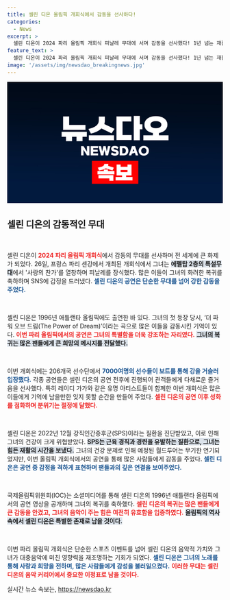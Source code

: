 ```yaml
---
title: 셀린 디온 올림픽 개회식에서 감동을 선사하다!
categories:
  - News
excerpt: >
  셀린 디온이 2024 파리 올림픽 개회식 피날레 무대에 서며 감동을 선사했다! 1년 넘는 재활 끝에 사랑의 찬가를 불러 전 세계를 울린 그녀, 1996년 애틀랜타 올림픽 기억을 소환하는 귀환의 순간!
feature_text: >
  셀린 디온이 2024 파리 올림픽 개회식 피날레 무대에 서며 감동을 선사했다! 1년 넘는 재활 끝에 사랑의 찬가를 불러 전 세계를 울린 그녀, 1996년 애틀랜타 올림픽 기억을 소환하는 귀환의 순간!
image: '/assets/img/newsdao_breakingnews.jpg'
---
```


<p><img src="/assets/img/newsdao_breakingnews.jpg" alt="cryptoinkorea 속보" /></p>

<h2 data-ke-size="size26">셀린 디온의 감동적인 무대</h2>

<p data-ke-size="size16">&nbsp;</p>

<p>셀린 디온이 <b><span style="color: #ee2323;">2024 파리 올림픽 개회식</span></b>에서 감동의 무대를 선사하며 전 세계에 큰 화제가 되었다. 26일, 프랑스 파리 센강에서 개최된 개회식에서 그녀는 <b><span style="background-color: #21538527;">에펠탑 2층의 특설무대</span></b>에서 '사랑의 찬가'를 열창하며 피날레를 장식했다. 많은 이들이 그녀의 화려한 복귀를 축하하며 SNS에 감정을 드러냈다. <b><span style="color: #1a5490;">셀린 디온의 공연은 단순한 무대를 넘어 강한 감동을 주었다.</span></b>  </p>

<p data-ke-size="size16">&nbsp;</p>

<p>셀린 디온은 1996년 애틀랜타 올림픽에도 출연한 바 있다. 그녀의 첫 등장 당시, ‘더 파워 오브 드림(The Power of Dream)’이라는 곡으로 많은 이들을 감동시킨 기억이 있다. <b><span style="color: #ee2323;">이번 파리 올림픽에서의 공연은 그녀의 특별함을 더욱 강조하는 자리였다.</span></b> <b><span style="background-color: #21538527;">그녀의 복귀는 많은 팬들에게 큰 희망의 메시지를 전달했다.</span></b>  </p>

<p data-ke-size="size16">&nbsp;</p>

<p>이번 개회식에는 206개국 선수단에서 <b><span style="color: #1a5490;">7000여명의 선수들이 보트를 통해 강을 거슬러 입장했다.</span></b> 각종 공연들은 셀린 디온의 공연 전후에 진행되어 관객들에게 다채로운 즐거움을 선사했다. 특히 레이디 가가와 같은 유명 아티스트들이 함께한 이번 개회식은 많은 이들에게 기억에 남을만한 잊지 못할 순간을 만들어 주었다. <b><span style="color: #ee2323;">셀린 디온의 공연 이후 성화를 점화하며 분위기는 절정에 달했다.</span></b>  </p>

<p data-ke-size="size16">&nbsp;</p>

<p>셀린 디온은 2022년 12월 강직인간증후군(SPS)이라는 질환을 진단받았고, 이로 인해 그녀의 건강이 크게 위협받았다. <b><span style="background-color: #21538527;">SPS는 근육 경직과 경련을 유발하는 질환으로, 그녀는 힘든 재활의 시간을 보냈다.</span></b> 그녀의 건강 문제로 인해 예정된 월드투어는 무기한 연기되었지만, 이번 올림픽 개회식에서의 공연을 통해 많은 사람들에게 감동을 주었다. <b><span style="color: #1a5490;">셀린 디온은 공연 중 감정을 격하게 표현하며 팬들과의 깊은 연결을 보여주었다.</span></b> </p>

<p data-ke-size="size16">&nbsp;</p>

<p>국제올림픽위원회(IOC)는 소셜미디어를 통해 셀린 디온의 1996년 애틀랜타 올림픽에서의 공연 영상을 공개하며 그녀의 복귀를 축하했다. <b><span style="color: #ee2323;">셀린 디온의 복귀는 많은 팬들에게 큰 감동을 안겼고, 그녀의 음악이 주는 힘은 여전히 유효함을 입증하였다.</span></b> <b><span style="background-color: #21538527;">올림픽의 역사 속에서 셀린 디온은 특별한 존재로 남을 것이다.</span></b></p>

<p data-ke-size="size16">&nbsp;</p>

<p>이번 파리 올림픽 개회식은 단순한 스포츠 이벤트를 넘어 셀린 디온의 음악적 가치와 그녀가 대중음악에 미친 영향력을 재조명하는 기회가 되었다. <b><span style="color: #1a5490;">셀린 디온은 그녀의 노래를 통해 사랑과 희망을 전하며, 많은 사람들에게 감성을 불러일으켰다.</span></b> <b><span style="color: #ee2323;">이러한 무대는 셀린 디온의 음악 커리어에서 중요한 이정표로 남을 것이다.</span></b> </p>
실시간 뉴스 속보는, <a href="https://newsdao.kr" rel="dofollow">https://newsdao.kr</a>


